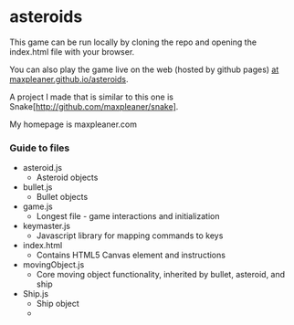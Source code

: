 asteroids
=========


This game can be run locally by cloning the repo and opening the index.html file with your browser. 

You can also play the game live on the web (hosted by github pages) [at maxpleaner.github.io/asteroids](http://maxpleaner.github.io/asteroids).

A project I made that is similar to this one is Snake[http://github.com/maxpleaner/snake].

My homepage is maxpleaner.com

### Guide to files
* asteroid.js
  * Asteroid objects
* bullet.js
  * Bullet objects
* game.js
  * Longest file - game interactions and initialization
* keymaster.js
  * Javascript library for mapping commands to keys
* index.html
  * Contains HTML5 Canvas element and instructions
* movingObject.js
  * Core moving object functionality, inherited by bullet, asteroid, and ship
* Ship.js
  * Ship object
  * 
  
